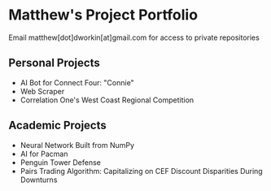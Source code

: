 # Matthew's Project Portfolio
Email matthew[dot]dworkin[at]gmail.com for access to private repositories

## Personal Projects
- AI Bot for Connect Four: "Connie"
- Web Scraper
- Correlation One's West Coast Regional Competition

## Academic Projects
- Neural Network Built from NumPy
- AI for Pacman
- Penguin Tower Defense
- Pairs Trading Algorithm: Capitalizing on CEF Discount Disparities During Downturns
